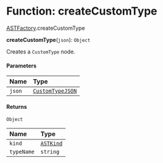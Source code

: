 # Function: createCustomType

[ASTFactory](/en/auto-docs/editor/modules/ASTFactory.md).createCustomType

**createCustomType**(`json`): `Object`

Creates a `CustomType` node.

#### Parameters

| Name | Type |
| :------ | :------ |
| `json` | [`CustomTypeJSON`](/en/auto-docs/editor/interfaces/CustomTypeJSON.md) |

#### Returns

`Object`

| Name | Type |
| :------ | :------ |
| `kind` | [`ASTKind`](/en/auto-docs/editor/enums/ASTKind.md) |
| `typeName` | `string` |
